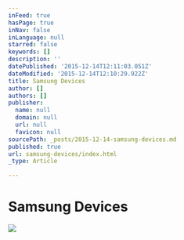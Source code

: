 ```yaml
---
inFeed: true
hasPage: true
inNav: false
inLanguage: null
starred: false
keywords: []
description: ''
datePublished: '2015-12-14T12:11:03.051Z'
dateModified: '2015-12-14T12:10:29.922Z'
title: Samsung Devices
author: []
authors: []
publisher:
  name: null
  domain: null
  url: null
  favicon: null
sourcePath: _posts/2015-12-14-samsung-devices.md
published: true
url: samsung-devices/index.html
_type: Article

---
```

# Samsung Devices
![](https://the-grid-user-content.s3-us-west-2.amazonaws.com/cd297c89-cc14-4f06-bd02-12cf00255748.jpg)